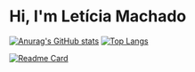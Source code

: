 Hi, I'm Letícia Machado
=======================

[![Anurag's GitHub stats](https://github-readme-stats.vercel.app/api?username=lehwees&theme=chartreuse-dark&show_icons=true&hide_border=true&count_provat=true)](https://github.com/anuraghazra/github-readme-stats)
[![Top Langs](https://github-readme-stats.vercel.app/api/top-langs/?username=lehwees&layout=compact&theme=chartreuse-dark&hide_border=true)](https://github.com/anuraghazra/github-readme-stats)

[![Readme Card](https://github-readme-stats.vercel.app/api/pin/?username=lehwees&repo=estudoswireframe-frontend&theme=chartreuse-dark&hide_border=true&show_owner=true)](https://github.com/lehwees/estudoswireframe-frontend)